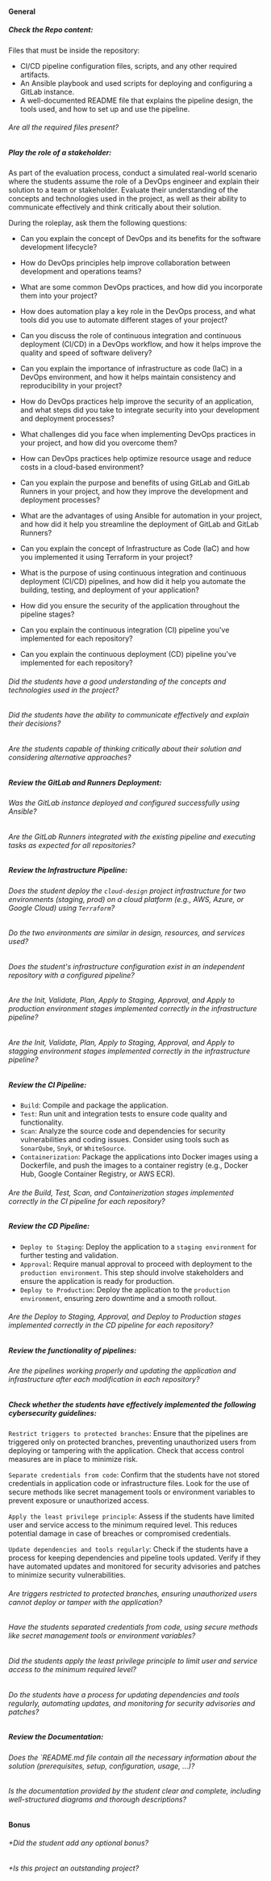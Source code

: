 #### General

##### Check the Repo content:

Files that must be inside the repository:

- CI/CD pipeline configuration files, scripts, and any other required artifacts.
- An Ansible playbook and used scripts for deploying and configuring a GitLab instance.
- A well-documented README file that explains the pipeline design, the tools used, and how to set up and use the pipeline.

###### Are all the required files present?

##### Play the role of a stakeholder:

As part of the evaluation process, conduct a simulated real-world scenario where the students assume the role of a DevOps engineer and explain their solution to a team or stakeholder. Evaluate their understanding of the concepts and technologies used in the project, as well as their ability to communicate effectively and think critically about their solution.

During the roleplay, ask them the following questions:

- Can you explain the concept of DevOps and its benefits for the software development lifecycle?

- How do DevOps principles help improve collaboration between development and operations teams?

- What are some common DevOps practices, and how did you incorporate them into your project?

- How does automation play a key role in the DevOps process, and what tools did you use to automate different stages of your project?

- Can you discuss the role of continuous integration and continuous deployment (CI/CD) in a DevOps workflow, and how it helps improve the quality and speed of software delivery?

- Can you explain the importance of infrastructure as code (IaC) in a DevOps environment, and how it helps maintain consistency and reproducibility in your project?

- How do DevOps practices help improve the security of an application, and what steps did you take to integrate security into your development and deployment processes?

- What challenges did you face when implementing DevOps practices in your project, and how did you overcome them?

- How can DevOps practices help optimize resource usage and reduce costs in a cloud-based environment?

- Can you explain the purpose and benefits of using GitLab and GitLab Runners in your project, and how they improve the development and deployment processes?

- What are the advantages of using Ansible for automation in your project, and how did it help you streamline the deployment of GitLab and GitLab Runners?

- Can you explain the concept of Infrastructure as Code (IaC) and how you implemented it using Terraform in your project?

- What is the purpose of using continuous integration and continuous deployment (CI/CD) pipelines, and how did it help you automate the building, testing, and deployment of your application?

- How did you ensure the security of the application throughout the pipeline stages?

- Can you explain the continuous integration (CI) pipeline you've implemented for each repository?

- Can you explain the continuous deployment (CD) pipeline you've implemented for each repository?

###### Did the students have a good understanding of the concepts and technologies used in the project?

###### Did the students have the ability to communicate effectively and explain their decisions?

###### Are the students capable of thinking critically about their solution and considering alternative approaches?

##### Review the GitLab and Runners Deployment:

###### Was the GitLab instance deployed and configured successfully using Ansible?

###### Are the GitLab Runners integrated with the existing pipeline and executing tasks as expected for all repositories?

##### Review the Infrastructure Pipeline:

###### Does the student deploy the `cloud-design` project infrastructure for two environments (staging, prod) on a cloud platform (e.g., AWS, Azure, or Google Cloud) using `Terraform`?

###### Do the two environments are similar in design, resources, and services used?

###### Does the student's infrastructure configuration exist in an independent repository with a configured pipeline?

###### Are the Init, Validate, Plan, Apply to Staging, Approval, and Apply to production environment stages implemented correctly in the infrastructure pipeline?

###### Are the Init, Validate, Plan, Apply to Staging, Approval, and Apply to stagging environment stages implemented correctly in the infrastructure pipeline?

##### Review the CI Pipeline:

- `Build`: Compile and package the application.
- `Test`: Run unit and integration tests to ensure code quality and functionality.
- `Scan`: Analyze the source code and dependencies for security vulnerabilities and coding issues. Consider using tools such as `SonarQube`, `Snyk`, or `WhiteSource`.
- `Containerization`: Package the applications into Docker images using a Dockerfile, and push the images to a container registry (e.g., Docker Hub, Google Container Registry, or AWS ECR).

###### Are the Build, Test, Scan, and Containerization stages implemented correctly in the CI pipeline for each repository?

##### Review the CD Pipeline:

- `Deploy to Staging`: Deploy the application to a `staging environment` for further testing and validation.
- `Approval`: Require manual approval to proceed with deployment to the `production environment`. This step should involve stakeholders and ensure the application is ready for production.
- `Deploy to Production`: Deploy the application to the `production environment`, ensuring zero downtime and a smooth rollout.

###### Are the Deploy to Staging, Approval, and Deploy to Production stages implemented correctly in the CD pipeline for each repository?

##### Review the functionality of pipelines:

###### Are the pipelines working properly and updating the application and infrastructure after each modification in each repository?

##### Check whether the students have effectively implemented the following cybersecurity guidelines:

`Restrict triggers to protected branches`: Ensure that the pipelines are triggered only on protected branches, preventing unauthorized users from deploying or tampering with the application. Check that access control measures are in place to minimize risk.

`Separate credentials from code`: Confirm that the students have not stored credentials in application code or infrastructure files. Look for the use of secure methods like secret management tools or environment variables to prevent exposure or unauthorized access.

`Apply the least privilege principle`: Assess if the students have limited user and service access to the minimum required level. This reduces potential damage in case of breaches or compromised credentials.

`Update dependencies and tools regularly`: Check if the students have a process for keeping dependencies and pipeline tools updated. Verify if they have automated updates and monitored for security advisories and patches to minimize security vulnerabilities.

###### Are triggers restricted to protected branches, ensuring unauthorized users cannot deploy or tamper with the application?

###### Have the students separated credentials from code, using secure methods like secret management tools or environment variables?

###### Did the students apply the least privilege principle to limit user and service access to the minimum required level?

###### Do the students have a process for updating dependencies and tools regularly, automating updates, and monitoring for security advisories and patches?

##### Review the Documentation:

###### Does the `README.md file contain all the necessary information about the solution (prerequisites, setup, configuration, usage, ...)?

###### Is the documentation provided by the student clear and complete, including well-structured diagrams and thorough descriptions?

#### Bonus

###### +Did the student add any optional bonus?

###### +Is this project an outstanding project?
